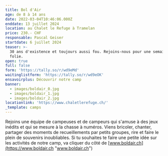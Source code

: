 ```yaml
---
title: Bol d'Air
age: de 8 à 14 ans
date: 2022-03-04T10:46:06.000Z
enddate: 13 juillet 2024
location: au Chalet le Refuge à Tramelan
price: 230.- CHF
responsable: Pascal Geiser
startdate: 6 juillet 2024
teaser: >-
  30 ans d'existence et toujours aussi fou. Rejoins-nous pour une semaine de
  folie.
open: true
full: false
form: 'https://tally.so/r/wd9eMd'
waitinglistform: 'https://tally.so/r/wd9eOK'
ensavoirplus: Découvrir notre camp
banner:
  - images/boldair_0.jpg
  - images/boldair_1.jpg
  - images/boldair_2.jpg
locationlink: 'https://www.chaletlerefuge.ch/'
_template: camps
---
```


Rejoins une équipe de campeuses et de campeurs qui s'amuse à des jeux inédits et qui se mesure à la chasse à numéros. Viens bricoler, chanter, partager des moments de recueillements par petits groupes, rire et faire le plein de souvenirs inoubliables. Si tu souhaites te faire une petite idée sur les activités de notre camp, va cliquer du côté de [www.boldair.ch](https://www.boldair.ch "www.boldair.ch")
